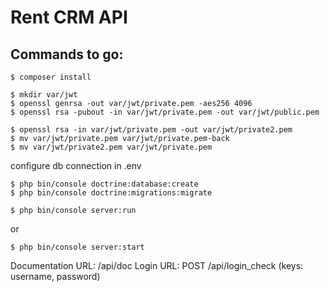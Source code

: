 # Rent CRM API

## Commands to go:

```
$ composer install
```

```
$ mkdir var/jwt
$ openssl genrsa -out var/jwt/private.pem -aes256 4096
$ openssl rsa -pubout -in var/jwt/private.pem -out var/jwt/public.pem
```

```
$ openssl rsa -in var/jwt/private.pem -out var/jwt/private2.pem
$ mv var/jwt/private.pem var/jwt/private.pem-back
$ mv var/jwt/private2.pem var/jwt/private.pem
```

configure db connection in .env

```
$ php bin/console doctrine:database:create
$ php bin/console doctrine:migrations:migrate
```

```
$ php bin/console server:run
```
or
```
$ php bin/console server:start
```

Documentation URL: /api/doc
Login URL: POST /api/login_check (keys: username, password)
